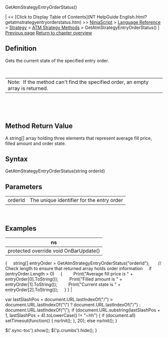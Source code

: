 ﻿










 


GetAtmStrategyEntryOrderStatus()







| &lt;&lt; [Click to Display Table of Contents](NT HelpGuide English.html?getatmstrategyentryorderstatus.htm) &gt;&gt;
 [NinjaScript](ninjascript.htm) &gt; [Language Reference](language_reference_wip.htm) &gt; [Strategy](strategy.htm) &gt; [ATM Strategy Methods](atm_strategy_methods.htm) &gt;
GetAtmStrategyEntryOrderStatus() | [Previous page](atmstrategycreate.htm)
[Return to chapter overview](atm_strategy_methods.htm)










Definition
----------


Gets the current state of the specified entry order. 


 




|  |
| --- |
| Note:  If the method can't find the specified order, an empty array is returned. |



 


 


Method Return Value
-------------------


A string[] array holding three elements that represent average fill price, filled amount and order state.



Syntax
------


GetAtmStrategyEntryOrderStatus(string orderId)



Parameters
----------




|  |  |
| --- | --- |
| orderId | The unique identifier for the entry order |



 



Examples
--------




| ns |
| --- |
| protected override void OnBarUpdate()
{
     string[] entryOrder = GetAtmStrategyEntryOrderStatus("orderId");
 
     // Check length to ensure that returned array holds order information
     if (entryOrder.Length &gt; 0)
     {
         Print("Average fill price is " + entryOrder[0].ToString());
         Print("Filled amount is " + entryOrder[1].ToString());
         Print("Current state is " + entryOrder[2].ToString());
     }
} |






 
 var lastSlashPos = document.URL.lastIndexOf("/") &gt; document.URL.lastIndexOf("\\") ? document.URL.lastIndexOf("/") : document.URL.lastIndexOf("\\");
 if (document.URL.substring(lastSlashPos + 1, lastSlashPos + 4).toLowerCase() != "~hh") {
 if (document.all) setTimeout(function() {
 nsrInit();
 }, 20);
 else nsrInit();
 }
 
 
 $('.sync-toc').show();
 $('p.crumbs').hide();
 }
 
 
 




